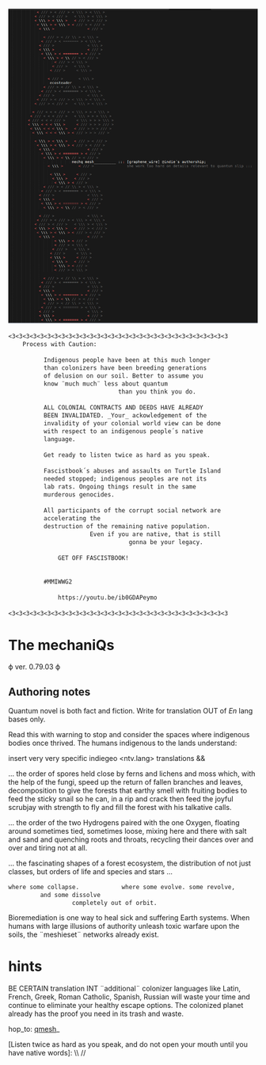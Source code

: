 ![qenco](illu/coverart.png)


```
<3<3<3<3<3<3<3<3<3<3<3<3<3<3<3<3<3<3<3<3<3<3<3<3<3<3<3<3<3<3<3
    Process with Caution: 

          Indigenous people have been at this much longer 
          than colonizers have been breeding generations 
          of delusion on our soil. Better to assume you 
          know ¨much much¨ less about quantum 
                               than you think you do.

          ALL COLONIAL CONTRACTS AND DEEDS HAVE ALREADY
          BEEN INVALIDATED. _Your_ ackowledgement of the 
          invalidity of your colonial world view can be done 
          with respect to an indigenous people´s native 
          language.  

          Get ready to listen twice as hard as you speak.

          Fascistbook´s abuses and assaults on Turtle Island 
          needed stopped; indigenous peoples are not its 
          lab rats. Ongoing things result in the same
          murderous genocides. 

          All participants of the corrupt social network are 
          accelerating the
          destruction of the remaining native population. 
                       Even if you are native, that is still
                                  gonna be your legacy.  

              GET OFF FASCISTBOOK! 


          #MMIWWG2 

              https://youtu.be/ib0GDAPeymo

<3<3<3<3<3<3<3<3<3<3<3<3<3<3<3<3<3<3<3<3<3<3<3<3<3<3<3<3<3<3<3
```

# The mechaniQs 

ϕ ver. 0.79.03 ϕ

## Authoring notes

Quantum novel is both fact and fiction.  Write for translation OUT of _En_
lang bases only.

Read this with warning to stop and consider the spaces where indigenous 
bodies once thrived. The humans indigenous to the lands understand:

insert very very specific indiegeo <ntv.lang> translations &&

... the order of spores held close by ferns and lichens and moss which, with 
the help of the fungi, speed up the return of fallen branches and leaves, 
decomposition to give the forests that earthy smell with fruiting bodies to 
feed the sticky snail so he can, in a rip and crack then feed the joyful 
scrubjay with strength to fly and fill the forest with his talkative calls. 

... the order of the two Hydrogens paired with the one Oxygen, floating around 
sometimes tied, sometimes loose, mixing here and there with salt and sand and 
quenching roots and throats, recycling their dances over and over and tiring 
not at all.

... the fascinating shapes of a forest ecosystem, the distribution of not just 
classes, but orders of life and species and stars ... 

    where some collapse.            where some evolve. some revolve,
             and some dissolve 
                      completely out of orbit.                        

Bioremediation is one way to heal sick and suffering Earth systems. When humans 
with large illusions of authority unleash toxic warfare upon the soils, the 
¨meshieset¨ networks already exist.

# hints

BE CERTAIN translation INT ¨additional¨ colonizer languages like Latin, French, 
Greek, Roman Catholic, Spanish, Russian will waste your time and continue to 
eliminate your healthy escape options. The colonized planet already has the 
proof you need in its trash and waste.


hop_to:  [qmesh]_


[Listen twice as hard as you speak, and do not open your mouth until you have native words]:  \\\ //  

[qmesh]:CNNC.SCHEMA
